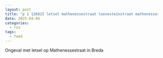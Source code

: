 ```yaml
---
layout: post
title: "p 1 126815 letsel mathenessestraat loevesteinstraat mathenessestraat breda"
date: 2025-04-04
categories: 
  - rss
tags: 
  - feed
---
```


Ongeval met letsel op Mathenessestraat in Breda
